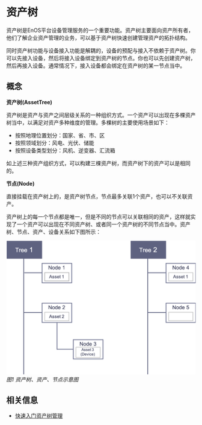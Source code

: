 # 资产树

资产树是EnOS平台设备管理服务的一个重要功能。资产树主要面向资产所有者，他们了解企业资产管理的业务，可以基于资产树快速创建管理资产的拓扑结构。

同时资产树功能与设备接入功能是解耦的，设备的预配与接入不依赖于资产树。你可以先接入设备，然后将接入设备绑定到资产树的节点。你也可以先创建资产树，然后再接入设备。通常情况下，接入设备都会绑定在资产树的某一节点当中。

## 概念

**资产树(AssetTree)**

资产树是资产与资产之间层级关系的一种组织方式。一个资产可以出现在多棵资产树当中，以满足对资产多种维度的管理。多棵树的主要使用场景如下：
- 按照地理位置划分：国家、省、市、区
- 按照领域划分：风电、光伏、储能
- 按照设备类型划分：风机、逆变器、汇流箱

如上述三种资产组织方式，可以构建三棵资产树，而资产树下的资产可以是相同的。

**节点(Node)**

直接挂载在资产树上的，是资产树节点，节点最多关联1个资产，也可以不关联资产。

资产树上的每一个节点都是唯一，但是不同的节点可以关联相同的资产，这样就实现了一个资产可以出现在不同资产树、或者同一个资产树的不同节点当中。资产树、节点、资产、设备关系如下图所示：

![image](../media/asset_tree.png)
*图1 资产树、资产、节点示意图*

## 相关信息<relatedinformation>

- [快速入门资产树管理](gettingstarted_assettree)
